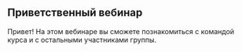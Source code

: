 ## Приветственный вебинар

Привет! На этом вебинаре вы сможете познакомиться с командой курса и с остальными участниками группы.
